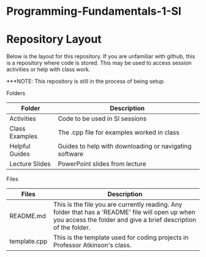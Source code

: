 # Programming-Fundamentals-1-SI

# Repository Layout
Below is the layout for this repository. If you are unfamiliar with github, this is a repository where code is stored. This may be used to access session activities or help with class work.

***NOTE: This repository is still in the process of being setup


Folders

|Folder                  |Description                                             |
|------------------------|--------------------------------------------------------|
|Activities              |Code to be used in SI sessions                          |
|Class Examples          |The .cpp file for examples worked in class              |
|Helpful Guides          |Guides to help with downloading or navigating software  |
|Lecture Slides          |PowerPoint slides from lecture                          |

Files

|Files                   |Description                                                                       |
|------------------------|----------------------------------------------------------------------------------|
|README.md               |This is the file you are currently reading. Any folder that has a 'README' file will open up when you access the folder and give a brief description of the folder. |
|template.cpp |This is the template used for coding projects in Professor Atkinson's class. |
